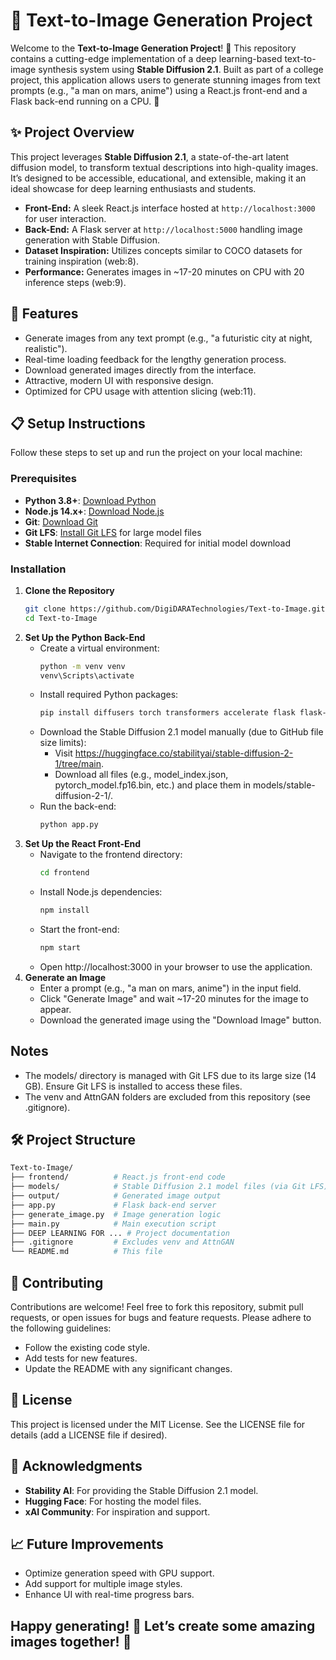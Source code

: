 # 🎨 Text-to-Image Generation Project

Welcome to the **Text-to-Image Generation Project**! 🚀 This repository contains a cutting-edge implementation of a deep learning-based text-to-image synthesis system using **Stable Diffusion 2.1**. Built as part of a college project, this application allows users to generate stunning images from text prompts (e.g., "a man on mars, anime") using a React.js front-end and a Flask back-end running on a CPU. 🌌


## ✨ Project Overview

This project leverages **Stable Diffusion 2.1**, a state-of-the-art latent diffusion model, to transform textual descriptions into high-quality images. It’s designed to be accessible, educational, and extensible, making it an ideal showcase for deep learning enthusiasts and students.

- **Front-End:** A sleek React.js interface hosted at `http://localhost:3000` for user interaction.
- **Back-End:** A Flask server at `http://localhost:5000` handling image generation with Stable Diffusion.
- **Dataset Inspiration:** Utilizes concepts similar to COCO datasets for training inspiration (web:8).
- **Performance:** Generates images in ~17-20 minutes on CPU with 20 inference steps (web:9).

## 🚀 Features
- Generate images from any text prompt (e.g., "a futuristic city at night, realistic").
- Real-time loading feedback for the lengthy generation process.
- Download generated images directly from the interface.
- Attractive, modern UI with responsive design.
- Optimized for CPU usage with attention slicing (web:11).

## 📋 Setup Instructions

Follow these steps to set up and run the project on your local machine:

### Prerequisites
- **Python 3.8+**: [Download Python](https://www.python.org/)
- **Node.js 14.x+**: [Download Node.js](https://nodejs.org/)
- **Git**: [Download Git](https://git-scm.com/)
- **Git LFS**: [Install Git LFS](https://git-lfs.github.com/) for large model files
- **Stable Internet Connection**: Required for initial model download

### Installation

1. **Clone the Repository**
   ```bash
   git clone https://github.com/DigiDARATechnologies/Text-to-Image.git
   cd Text-to-Image
   ```
2. **Set Up the Python Back-End**
   - Create a virtual environment:
     ```bash
     python -m venv venv
     venv\Scripts\activate
     ```
   - Install required Python packages:
     ```bash
     pip install diffusers torch transformers accelerate flask flask-cors gevent
     ```
   - Download the Stable Diffusion 2.1 model manually (due to GitHub file size limits):
       - Visit https://huggingface.co/stabilityai/stable-diffusion-2-1/tree/main.
       - Download all files (e.g., model_index.json, pytorch_model.fp16.bin, etc.) and place them in models/stable-diffusion-2-1/.
   - Run the back-end:
     ```bash
     python app.py
     ```
 3. **Set Up the React Front-End**
    - Navigate to the frontend directory:
      ```bash
      cd frontend
      ```
    - Install Node.js dependencies:
      ```bash
      npm install
      ```
    - Start the front-end:
      ```bash
      npm start
      ```
    - Open http://localhost:3000 in your browser to use the application.
 4. **Generate an Image**
      - Enter a prompt (e.g., "a man on mars, anime") in the input field.
      - Click "Generate Image" and wait ~17-20 minutes for the image to appear.
      - Download the generated image using the "Download Image" button.

## Notes
  - The models/ directory is managed with Git LFS due to its large size (14 GB). Ensure Git LFS is installed to access these files.
  - The venv and AttnGAN folders are excluded from this repository (see .gitignore).

## 🛠️ Project Structure
  ```bash
Text-to-Image/
├── frontend/          # React.js front-end code
├── models/            # Stable Diffusion 2.1 model files (via Git LFS)
├── output/            # Generated image output
├── app.py             # Flask back-end server
├── generate_image.py  # Image generation logic
├── main.py            # Main execution script
├── DEEP LEARNING FOR ... # Project documentation
├── .gitignore         # Excludes venv and AttnGAN
└── README.md          # This file
```

## 🤝 Contributing
Contributions are welcome! Feel free to fork this repository, submit pull requests, or open issues for bugs and feature requests. Please adhere to the following guidelines:

  - Follow the existing code style.
  - Add tests for new features.
  - Update the README with any significant changes.

## 📜 License
  This project is licensed under the MIT License. See the LICENSE file for details (add a LICENSE file if desired).

## 🙏 Acknowledgments
  - **Stability AI**: For providing the Stable Diffusion 2.1 model.
  - **Hugging Face**: For hosting the model files.
  - **xAI Community**: For inspiration and support.

## 📈 Future Improvements
  - Optimize generation speed with GPU support.
  - Add support for multiple image styles.
  - Enhance UI with real-time progress bars.


## Happy generating! 🎉 Let’s create some amazing images together! 🌟
